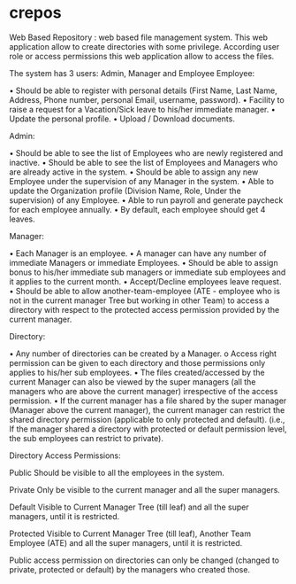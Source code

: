 # crepos
Web Based Repository : web based file management system. This web application allow to create directories with some privilege. According user role or access permissions this web application allow to access the files.

The system has 3 users: Admin, Manager and Employee
Employee:

• Should be able to register with personal details (First Name, Last Name, Address, Phone
number, personal Email, username, password).
• Facility to raise a request for a Vacation/Sick leave to his/her immediate manager.
• Update the personal profile.
• Upload / Download documents.

Admin:

• Should be able to see the list of Employees who are newly registered and inactive.
• Should be able to see the list of Employees and Managers who are already active in the
system.
• Should be able to assign any new Employee under the supervision of any Manager in the
system.
• Able to update the Organization profile (Division Name, Role, Under the supervision) of
any Employee.
• Able to run payroll and generate paycheck for each employee annually.
• By default, each employee should get 4 leaves.

Manager:

• Each Manager is an employee.
• A manager can have any number of immediate Managers or immediate Employees.
• Should be able to assign bonus to his/her immediate sub managers or immediate sub
employees and it applies to the current month.
• Accept/Decline employees leave request.
• Should be able to allow another-team-employee (ATE - employee who is not in the
current manager Tree but working in other Team) to access a directory with respect to
the protected access permission provided by the current manager.

Directory:

• Any number of directories can be created by a Manager.
o Access right permission can be given to each directory and those permissions only applies to his/her sub employees.
• The files created/accessed by the current Manager can also be viewed by the super managers (all the managers who are above the current manager) irrespective of the access permission.
• If the current manager has a file shared by the super manager (Manager above the current manager), the current manager can restrict the shared directory permission (applicable to only protected and default).
(i.e., If the manager shared a directory with protected or default permission level, the sub employees can restrict to private).

Directory Access Permissions:

Public
Should be visible to all the employees in the system.

Private
Only be visible to the current manager and all the super managers.

Default
Visible to Current Manager Tree (till leaf) and all the super managers, until it is restricted.

Protected
Visible to Current Manager Tree (till leaf), Another Team Employee (ATE) and all the super managers, until it is restricted.

Public access permission on directories can only be changed (changed to private, protected or default) by the managers who created those.
